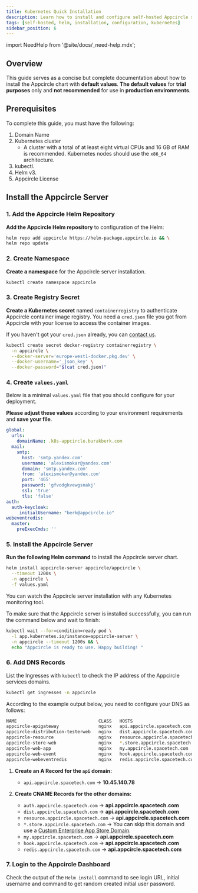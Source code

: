 ```yaml
---
title: Kubernetes Quick Installation
description: Learn how to install and configure self-hosted Appcircle server with Helm chart to Kubernetes for testing purposes
tags: [self-hosted, helm, installation, configuration, kubernetes]
sidebar_position: 6
---
```


import NeedHelp from '@site/docs/\_need-help.mdx';

## Overview

This guide serves as a concise but complete documentation about how to install the Appcircle chart with **default values**. **The default values** for **trial purposes** only and **not recommended** for use in **production environments**.

## Prerequisites

To complete this guide, you must have the following:
1. Domain Name
2. Kubernetes cluster
    - A cluster with a total of at least eight virtual CPUs and 16 GB of RAM is recommended. Kubernetes nodes should use the `x86_64` architecture.
3. kubectl.
4. Helm v3.
5. Appcircle License

## Install the Appcircle Server

### 1. Add the Appcircle Helm Repository

**Add the Appcircle Helm repository** to configuration of the Helm:

```bash
helm repo add appcircle https://helm-package.appcircle.io && \
helm repo update
```

### 2. Create Namespace

**Create a namespace** for the Appcircle server installation.

```bash
kubectl create namespace appcircle
```

### 3. Create Registry Secret

**Create a Kubernetes secret** named `containerregistry` to authenticate Appcircle container image registry. You need a `cred.json` file you got from Appcircle with your license to access the container images. 

If you haven't got your `cred.json` already, you can [contact us](https://appcircle.io/support/).

```bash
kubectl create secret docker-registry containerregistry \
  -n appcircle \
  --docker-server='europe-west1-docker.pkg.dev' \
  --docker-username='_json_key' \
  --docker-password="$(cat cred.json)"
```

### 4. Create `values.yaml`

Below is a minimal `values.yaml` file that you should configure for your deployment.

**Please adjust these values** according to your environment requirements and **save your file**.

```yaml
global:
  urls:
    domainName: .k8s-appcircle.burakberk.com
  mail:
    smtp:
      host: 'smtp.yandex.com'
      username: 'alexismokar@yandex.com'
      domain: 'smtp.yandex.com'
      from: 'alexismokar@yandex.com'
      port: '465'
      password: 'gfvodgkvewgsnakj'
      ssl: 'true'
      tls: 'false'
auth:
  auth-keycloak:
     initialUsername: "berk@appcircle.io"
webeventredis:
  master:
    preExecCmds: ''
```

### 5. Install the Appcircle Server

**Run the following Helm command** to install the Appcircle server chart.

```bash
helm install appcircle-server appcircle/appcircle \
  --timeout 1200s \
  -n appcircle \
  -f values.yaml
```

You can watch the Appcircle server installation with any Kubernetes monitoring tool.

To make sure that the Appcircle server is installed successfully, you can run the command below and wait to finish:

```bash
kubectl wait --for=condition=ready pod \
  -l app.kubernetes.io/instance=appcircle-server \
  -n appcircle --timeout 1200s && \
  echo "Appcircle is ready to use. Happy building! "
```

### 6. Add DNS Records

List the Ingresses with `kubectl` to check the IP address of the Appcircle services domains.

```bash
kubectl get ingresses -n appcircle
```

According to the example output below, you need to configure your DNS as follows:

```bash
NAME                               CLASS   HOSTS                                                          ADDRESS        PORTS      AGE
appcircle-apigateway               nginx   api.appcircle.spacetech.com,auth.appcircle.spacetech.com       10.45.140.78   80,443     24m
appcircle-distribution-testerweb   nginx   dist.appcircle.spacetech.com                                   10.45.140.78   80,443     24m
appcircle-resource                 nginx   resource.appcircle.spacetech.com                               10.45.140.78   80,443     24m
appcircle-store-web                nginx   *.store.appcircle.spacetech.com                                10.45.140.78   80,443     24m
appcircle-web-app                  nginx   my.appcircle.spacetech.com                                     10.45.140.78   80,443     24m
appcircle-web-event                nginx   hook.appcircle.spacetech.com                                   10.45.140.78   80,443     24m
appcircle-webeventredis            nginx   redis.appcircle.spacetech.com                                  10.45.140.78   80,443     24m
```

1. **Create an A Record for the `api` domain:**
   - `api.appcircle.spacetech.com` → **10.45.140.78**

2. **Create CNAME Records for the other domains:**
   - `auth.appcircle.spacetech.com` → **api.appcircle.spacetech.com**
   - `dist.appcircle.spacetech.com` → **api.appcircle.spacetech.com**
   - `resource.appcircle.spacetech.com` → **api.appcircle.spacetech.com**
   - `*.store.appcircle.spacetech.com` → You can skip this domain and use a [Custom Enterprise App Store Domain](https://docs.appcircle.io/enterprise-app-store/portal-settings#store-domain).
   - `my.appcircle.spacetech.com` → **api.appcircle.spacetech.com**
   - `hook.appcircle.spacetech.com` → **api.appcircle.spacetech.com**
   - `redis.appcircle.spacetech.com` → **api.appcircle.spacetech.com**

### 7. Login to the Appcircle Dashboard

Check the output of the `Helm install` command to see login URL, initial username and command to get random created initial user password.

<NeedHelp />